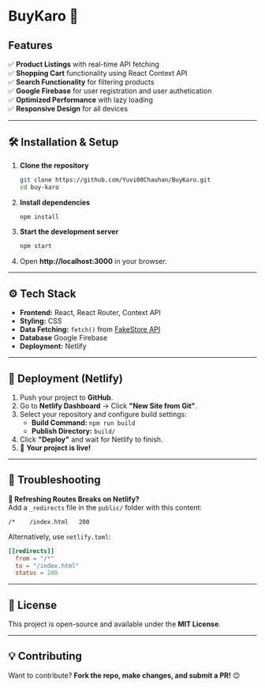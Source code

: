 # **BuyKaro** 🚀  

## **Features**  
✅ **Product Listings** with real-time API fetching  
✅ **Shopping Cart** functionality using React Context API  
✅ **Search Functionality** for filtering products  
✅ **Google Firebase** for user registration and user authetication  
✅ **Optimized Performance** with lazy loading  
✅ **Responsive Design** for all devices  

---

## **🛠️ Installation & Setup**  
1. **Clone the repository**  
   ```sh
   git clone https://github.com/Yuvi00Chauhan/BuyKaro.git
   cd buy-karo
   ```
2. **Install dependencies**  
   ```sh
   npm install
   ```
3. **Start the development server**  
   ```sh
   npm start
   ```
4. Open **http://localhost:3000** in your browser.

---

## **⚙️ Tech Stack**  
- **Frontend:** React, React Router, Context API  
- **Styling:** CSS  
- **Data Fetching:** `fetch()` from [FakeStore API](https://fakestoreapi.com/)
- **Database** Google Firebase
- **Deployment:** Netlify  

---

## **🚀 Deployment (Netlify)**  
1. Push your project to **GitHub**.  
2. Go to **Netlify Dashboard** → Click **"New Site from Git"**.  
3. Select your repository and configure build settings:  
   - **Build Command:** `npm run build`  
   - **Publish Directory:** `build/`  
4. Click **"Deploy"** and wait for Netlify to finish.  
5. 🎉 **Your project is live!**  

---

## **🐞 Troubleshooting**  
**🔹 Refreshing Routes Breaks on Netlify?**  
Add a `_redirects` file in the `public/` folder with this content:  
```
/*    /index.html   200
```

Alternatively, use `netlify.toml`:  
```toml
[[redirects]]
  from = "/*"
  to = "/index.html"
  status = 200
```

---

## **📜 License**  
This project is open-source and available under the **MIT License**.

---

## **💡 Contributing**  
Want to contribute? **Fork the repo, make changes, and submit a PR!** 😊

